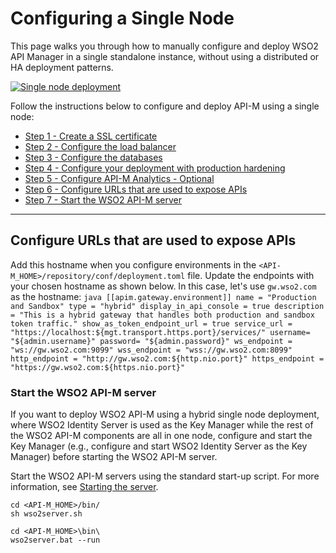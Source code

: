 # Configuring a Single Node

This page walks you through how to manually configure and deploy WSO2 API Manager in a single standalone instance, without using a distributed or HA deployment patterns. 

[![Single node deployment]({{base_path}}/assets/img/setup-and-install/single-node-deployment.png)]({{base_path}}/assets/img/setup-and-install/single-node-deployment.png)

Follow the instructions below to configure and deploy API-M using a single node:

-   [Step 1 - Create a SSL certificate]({{base_path}}/administer/product-security/configuring-keystores/keystore-basics/creating-new-keystores)
-   [Step 2 - Configure the load balancer]({{base_path}}/install-and-setup/deploying-wso2-api-manager/configuring-the-proxy-server-and-the-load-balancer)
-   [Step 3 - Configure the databases]({{base_path}}/install-and-setup/setting-up-databases/overview)
-   [Step 4 - Configure your deployment with production hardening]({{base_path}}/install-and-setup/deploying-wso2-api-manager/production-deployment-guidelines)
-   [Step 5 - Configure API-M Analytics - Optional]({{base_path}}/learn/analytics/configuring-apim-analytics/)
-   [Step 6 - Configure URLs that are used to expose APIs](#configure-urls-that-are-used-to-expose-apis)
-   [Step 7 - Start the WSO2 API-M server](#start-the-wso2-api-m-server)

----------------------------

## Configure URLs that are used to expose APIs

Add this hostname when you configure environments in the `<API-M_HOME>/repository/conf/deployment.toml` file. Update the endpoints with your chosen hostname as shown below. 
In this case, let's use `gw.wso2.com` as the hostname:
    ``` java
    [[apim.gateway.environment]]
    name = "Production and Sandbox"
    type = "hybrid"
    display_in_api_console = true
    description = "This is a hybrid gateway that handles both production and sandbox token traffic."
    show_as_token_endpoint_url = true
    service_url = "https://localhost:${mgt.transport.https.port}/services/"
    username= "${admin.username}"
    password= "${admin.password}"
    ws_endpoint = "ws://gw.wso2.com:9099"
    wss_endpoint = "wss://gw.wso2.com:8099"
    http_endpoint = "http://gw.wso2.com:${http.nio.port}"
    https_endpoint = "https://gw.wso2.com:${https.nio.port}"
    ```
    
### Start the WSO2 API-M server

If you want to deploy WSO2 API-M using a hybrid single node deployment, where WSO2 Identity Server is used as the Key Manager while the rest of the WSO2 API-M components are all in one node, configure and start the Key Manager (e.g., configure and start WSO2 Identity Server as the Key Manager) before starting the WSO2 API-M server.


Start the WSO2 API-M servers using the standard start-up script. For more information, see [Starting the server](https://apim.docs.wso2.com/en/latest/install-and-setup/installation-guide/running-the-product/#starting-the-server).

```tab="Linux/Mac OS"
cd <API-M_HOME>/bin/
sh wso2server.sh
```

```tab="Windows"
cd <API-M_HOME>\bin\
wso2server.bat --run 
```
